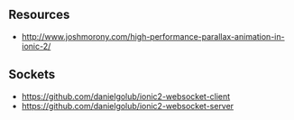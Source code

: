 ## Resources
* http://www.joshmorony.com/high-performance-parallax-animation-in-ionic-2/

## Sockets
* https://github.com/danielgolub/ionic2-websocket-client
* https://github.com/danielgolub/ionic2-websocket-server